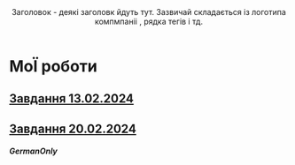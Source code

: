 <!DOCTYPE html>
<html>
<head>
   <meta charset="utf-8">
   <title>Заголовки</title> 
</head>
<body>
  <header>
     Заголовок - деякі заголовк йдуть тут.
     Зазвичай складається із логотипа
     компмпаніі , рядка тегів і тд.
  </header>
  <h1>МоЇ роботи</h1>
  <section>
    <a href="Z13022024.html"> <h2> Завдання 13.02.2024 </h2></a>
    <a href="Z20022024.html"> <h2> Завдання 20.02.2024 </h2></a>
  </section>
  <footer>
     <h5>GermanOnly</h5>
  </footer>
</body>
</html>
  
